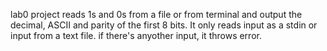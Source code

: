 lab0 project reads 1s and 0s from a file or from terminal and output the decimal, ASCII and parity of the first 8 bits. It only reads input as a stdin or input from a text file.
if there's anyother input, it throws error.
